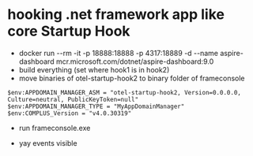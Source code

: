 # hooking .net framework app like core Startup Hook
- docker run --rm -it -p 18888:18888 -p 4317:18889 -d --name aspire-dashboard mcr.microsoft.com/dotnet/aspire-dashboard:9.0
- build everything (set where hook1 is in hook2)
- move binaries of otel-startup-hook2 to binary folder of frameconsole
```
$env:APPDOMAIN_MANAGER_ASM = "otel-startup-hook2, Version=0.0.0.0, Culture=neutral, PublicKeyToken=null"
$env:APPDOMAIN_MANAGER_TYPE = "MyAppDomainManager"
$env:COMPLUS_Version = "v4.0.30319"
```

- run frameconsole.exe

- yay events visible